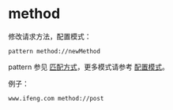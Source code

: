 # method

修改请求方法，配置模式：

	pattern method://newMethod

pattern 参见 [匹配方式](#pattern)，更多模式请参考 [配置模式](#mode)。

例子：

	www.ifeng.com method://post
